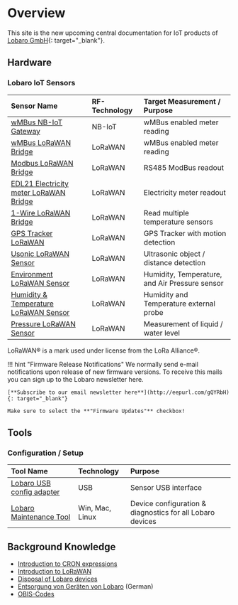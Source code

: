 # Overview

This site is the new upcoming central documentation for IoT products 
of [Lobaro GmbH](https://www.lobaro.de){: target="_blank"}.

<!-- ![Lobaro-Logo](./img/slogan_links_webHeader_.png){: style="height:40px;width:143px"} -->

## Hardware

### Lobaro IoT Sensors

| Sensor Name         | RF-Technology     | Target Measurement / Purpose |
| :-------------  |:----------------|:----------------|
| [wMBus NB-IoT Gateway](nbiot-sensors/wmbus-nbiot)             | NB-IoT  | wMBus enabled meter reading |
| [wMBus LoRaWAN Bridge](lorawan-sensors/wmbus-lorawan)         | LoRaWAN | wMBus enabled meter reading |
| [Modbus LoRaWAN Bridge](lorawan-sensors/modbus-lorawan)       | LoRaWAN | RS485 ModBus readout |
| [EDL21 Electricity meter LoRaWAN Bridge](lorawan-sensors/edl21-opto-lorawan) | LoRaWAN | Electricity meter readout |
| [1-Wire LoRaWAN Bridge](lorawan-sensors/1-wire-lorawan)       | LoRaWAN | Read multiple temperature sensors |
| [GPS Tracker LoRaWAN](lorawan-sensors/gps-lorawan)            | LoRaWAN | GPS Tracker with motion detection |
| [Usonic LoRaWAN Sensor](lorawan-sensors/usonic-lorawan)       | LoRaWAN | Ultrasonic object / distance detection |
| [Environment LoRaWAN Sensor](lorawan-sensors/environment-lorawan) | LoRaWAN | Humidity, Temperature, and Air Pressure sensor |
| [Humidity & Temperature LoRaWAN Sensor](lorawan-sensors/humidity-temp-lorawan) | LoRaWAN | Humidity and Temperature external probe |
| [Pressure LoRaWAN Sensor](lorawan-sensors/pressure-lorawan)   | LoRaWAN | Measurement of liquid / water level |

LoRaWAN® is a mark used under license from the LoRa Alliance®.

!!! hint "Firmware Release Notifications"
    We normally send e-mail notifications upon release of new firmware versions. To receive this mails you can sign up
    to the Lobaro newsletter here.
    
    [**Subscribe to our email newsletter here**](http://eepurl.com/gQYRbH){: target="_blank"} 
    
    Make sure to select the **"Firmware Updates"** checkbox!     

## Tools

### Configuration / Setup
| Tool Name     | Technology     | Purpose   | 
| :-------------  |:----------------|:----------------|
| [Lobaro USB config adapter](tools/usb-config-adapter.md) | USB | Sensor USB interface |
| [Lobaro Maintenance Tool](tools/lobaro-tool.md) | Win, Mac, Linux | Device configuration & diagnostics for all Lobaro devices|


## Background Knowledge
* [Introduction to CRON expressions](background/cron-expressions) 
* [Introduction to LoRaWAN](background/lorawan) 
* [Disposal of Lobaro devices](background/weee-disposal)
* [Entsorgung von Geräten von Lobaro](background/weee-entsorgung) (German)
* [OBIS-Codes](background/obis-codes)

[lobaro]: https://lobaro.com
